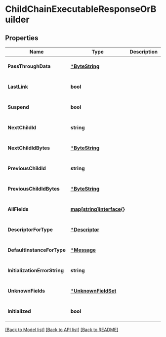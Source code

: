 # ChildChainExecutableResponseOrBuilder

## Properties
Name | Type | Description | Notes
------------ | ------------- | ------------- | -------------
**PassThroughData** | [***ByteString**](ByteString.md) |  | [optional] [default to null]
**LastLink** | **bool** |  | [optional] [default to null]
**Suspend** | **bool** |  | [optional] [default to null]
**NextChildId** | **string** |  | [optional] [default to null]
**NextChildIdBytes** | [***ByteString**](ByteString.md) |  | [optional] [default to null]
**PreviousChildId** | **string** |  | [optional] [default to null]
**PreviousChildIdBytes** | [***ByteString**](ByteString.md) |  | [optional] [default to null]
**AllFields** | [**map[string]interface{}**](interface{}.md) |  | [optional] [default to null]
**DescriptorForType** | [***Descriptor**](Descriptor.md) |  | [optional] [default to null]
**DefaultInstanceForType** | [***Message**](Message.md) |  | [optional] [default to null]
**InitializationErrorString** | **string** |  | [optional] [default to null]
**UnknownFields** | [***UnknownFieldSet**](UnknownFieldSet.md) |  | [optional] [default to null]
**Initialized** | **bool** |  | [optional] [default to null]

[[Back to Model list]](../README.md#documentation-for-models) [[Back to API list]](../README.md#documentation-for-api-endpoints) [[Back to README]](../README.md)

